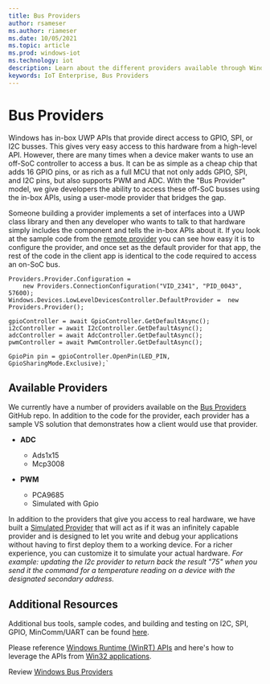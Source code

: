 ```yaml
---
title: Bus Providers
author: rsameser
ms.author: riameser
ms.date: 10/05/2021
ms.topic: article
ms.prod: windows-iot
ms.technology: iot
description: Learn about the different providers available through Windows IoT Enterprise.
keywords: IoT Enterprise, Bus Providers
---
```


# Bus Providers
Windows has in-box UWP APIs that provide direct access to GPIO, SPI, or I2C busses. This gives very easy access to this hardware from a high-level API. However, there are many times when a device maker wants to use an off-SoC controller to access a bus. It can be as simple as a cheap chip that adds 16 GPIO pins, or as rich as a full MCU that not only adds GPIO, SPI, and I2C pins, but also supports PWM and ADC. With the "Bus Provider" model, we give developers the ability to access these off-SoC busses using the in-box APIs, using a user-mode provider that bridges the gap.

Someone building a provider implements a set of interfaces into a UWP class library and then any developer who wants to talk to that hardware simply includes the component and tells the in-box APIs about it. If you look at the sample code from the [remote provider](https://github.com/ms-iot/BusProviders/tree/develop/Arduino) you can see how easy it is to configure the provider, and once set as the default provider for that app, the rest of the code in the client app is identical to the code required to access an on-SoC bus.

```
Providers.Provider.Configuration =
    new Providers.ConnectionConfiguration("VID_2341", "PID_0043", 57600);
Windows.Devices.LowLevelDevicesController.DefaultProvider =  new Providers.Provider();

gpioController = await GpioController.GetDefaultAsync();
i2cController = await I2cController.GetDefaultAsync();
adcController = await AdcController.GetDefaultAsync();
pwmController = await PwmController.GetDefaultAsync();

GpioPin pin = gpioController.OpenPin(LED_PIN, GpioSharingMode.Exclusive);`
```

## Available Providers

We currently have a number of providers available on the [Bus Providers](https://github.com/ms-iot/BusProviders) GitHub repo. In addition to the code for the provider, each provider has a sample VS solution that demonstrates how a client would use that provider.

- **ADC**
  - Ads1x15
  - Mcp3008

- **PWM**
  - PCA9685
  - Simulated with Gpio

In addition to the providers that give you access to real hardware, we have built a [Simulated Provider](https://github.com/ms-iot/BusProviders/tree/develop/SimulatedProvider) that will act as if it was an infinitely capable provider and is designed to let you write and debug your applications without having to first deploy them to a working device. For a richer experience, you can customize it to simulate your actual hardware. *For example: updating the I2c provider to return back the result "75" when you send it the command for a temperature reading on a device with the designated secondary address.*

## Additional Resources

Additional bus tools, sample codes, and building and testing on I2C, SPI, GPIO, MinComm/UART can be found [here](https://github.com/Microsoft/Windows-iotcore-samples/tree/develop/BusTools).

Please reference [Windows Runtime (WinRT) APIs](/uwp/api/?view=winrt-19041&preserve-view=true) and here's how to leverage the APIs from [Win32 applications](https://blogs.windows.com/windowsdeveloper/2017/01/25/calling-windows-10-apis-desktop-application/).   

Review [Windows Bus Providers](/uwp/api/windows.devices.pwm.provider?view=winrt-19041&preserve-view=true)
